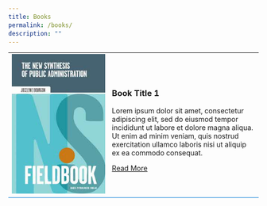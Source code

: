 ```yaml
---
title: Books
permalink: /books/
description: ""
---
```

<style>
	.books
	{
	width:40%;
	}
	
	.firstrow
	{
	border-bottom:2px solid #7CB9E8;
	}
	

	
</style>


<table>
<tbody>
	
<tr class="firstrow">	
<td class="books">	
<img src="/images/Ethos_Images/Ethos_Digital_Issue_01/The_New_Synthesis_Of_Public_Administration_Fieldbook.jpg">	
</td>

<td class="description">
	<h3>Book Title 1</h3>	
	<p>Lorem ipsum dolor sit amet, consectetur adipiscing elit, sed do eiusmod tempor incididunt ut labore et dolore magna aliqua. Ut enim ad minim veniam, quis nostrud exercitation ullamco laboris nisi ut aliquip ex ea commodo consequat. </p>
<a href="#">Read More</a>	
</td>	
</tr>
	
	
	
</tbody>
</table>
	


<div id="formore">
	</div>